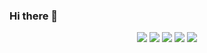 ### Hi there 👋

<div align=center> 

<img src="https://img.shields.io/badge/c-A8B9CC?style=for-the-badge&logo=c&logoColor=white">
<img src="https://img.shields.io/badge/c++-00599C?style=for-the-badge&logo=cplusplus&logoColor=white">
<img src="https://img.shields.io/badge/Unuty-000000?style=for-the-badge&logo=unity&logoColor=white">
<img src="https://img.shields.io/badge/Unreal engine-0E1128?style=for-the-badge&logo=unrealengine&logoColor=white">
<img src="https://img.shields.io/badge/Linux-0E1128?style=for-the-badge&logo=linux&logoColor=white">




</div> 
